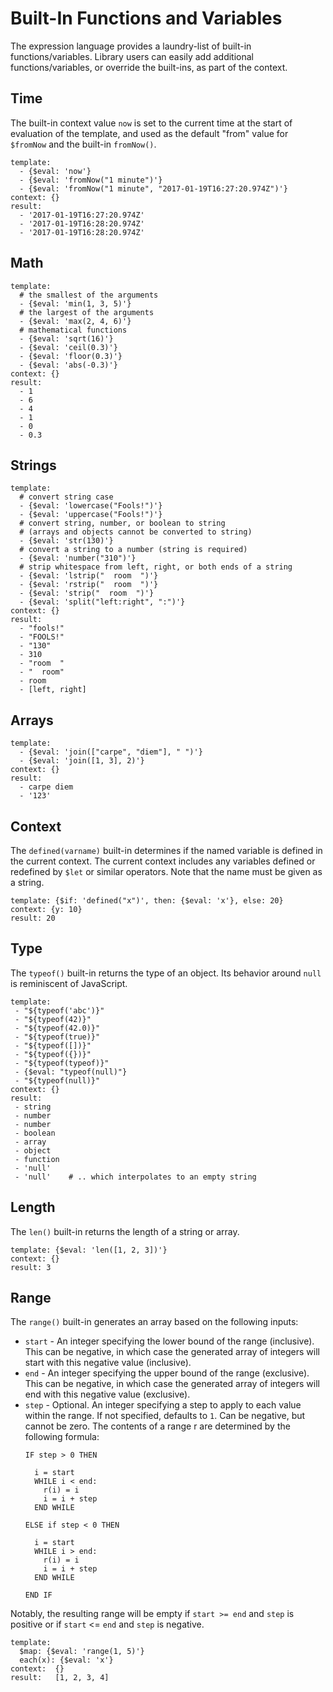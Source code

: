 # Built-In Functions and Variables

The expression language provides a laundry-list of built-in functions/variables. Library
users can easily add additional functions/variables, or override the built-ins, as part
of the context.

## Time

The built-in context value `now` is set to the current time at the start of
evaluation of the template, and used as the default "from" value for `$fromNow`
and the built-in `fromNow()`.

```yaml,json-e
template:
  - {$eval: 'now'}
  - {$eval: 'fromNow("1 minute")'}
  - {$eval: 'fromNow("1 minute", "2017-01-19T16:27:20.974Z")'}
context: {}
result:
  - '2017-01-19T16:27:20.974Z'
  - '2017-01-19T16:28:20.974Z'
  - '2017-01-19T16:28:20.974Z'
```

## Math

```yaml,json-e
template:
  # the smallest of the arguments
  - {$eval: 'min(1, 3, 5)'}
  # the largest of the arguments
  - {$eval: 'max(2, 4, 6)'}
  # mathematical functions
  - {$eval: 'sqrt(16)'}
  - {$eval: 'ceil(0.3)'}
  - {$eval: 'floor(0.3)'}
  - {$eval: 'abs(-0.3)'}
context: {}
result:
  - 1
  - 6
  - 4
  - 1
  - 0
  - 0.3
```

## Strings

```yaml,json-e
template:
  # convert string case
  - {$eval: 'lowercase("Fools!")'}
  - {$eval: 'uppercase("Fools!")'}
  # convert string, number, or boolean to string
  # (arrays and objects cannot be converted to string)
  - {$eval: 'str(130)'}
  # convert a string to a number (string is required)
  - {$eval: 'number("310")'}
  # strip whitespace from left, right, or both ends of a string
  - {$eval: 'lstrip("  room  ")'}
  - {$eval: 'rstrip("  room  ")'}
  - {$eval: 'strip("  room  ")'}
  - {$eval: 'split("left:right", ":")'}
context: {}
result:
  - "fools!"
  - "FOOLS!"
  - "130"
  - 310
  - "room  "
  - "  room"
  - room
  - [left, right]
```

## Arrays

```yaml,json-e
template:
  - {$eval: 'join(["carpe", "diem"], " ")'}
  - {$eval: 'join([1, 3], 2)'}
context: {}
result:
  - carpe diem
  - '123'
```

## Context

The `defined(varname)` built-in determines if the named variable is defined in the current context.
The current context includes any variables defined or redefined by `$let` or similar operators.
Note that the name must be given as a string.

```yaml,json-e
template: {$if: 'defined("x")', then: {$eval: 'x'}, else: 20}
context: {y: 10}
result: 20
```

## Type

The `typeof()` built-in returns the type of an object. Its behavior around
`null` is reminiscent of JavaScript.

```yaml,json-e
template:
 - "${typeof('abc')}"
 - "${typeof(42)}"
 - "${typeof(42.0)}"
 - "${typeof(true)}"
 - "${typeof([])}"
 - "${typeof({})}"
 - "${typeof(typeof)}"
 - {$eval: "typeof(null)"}
 - "${typeof(null)}"
context: {}
result:
 - string
 - number
 - number
 - boolean
 - array
 - object
 - function
 - 'null'
 - 'null'    # .. which interpolates to an empty string
```

## Length

The `len()` built-in returns the length of a string or array.

```yaml,json-e
template: {$eval: 'len([1, 2, 3])'}
context: {}
result: 3
```

## Range

The `range()` built-in generates an array based on the following inputs:
* `start` - An integer specifying the lower bound of the range (inclusive).
  This can be negative, in which case the generated array of integers will
  start with this negative value (inclusive).
* `end` - An integer specifying the upper bound of the range (exclusive). This
  can be negative, in which case the generated array of integers will end with
  this negative value (exclusive).
* `step` - Optional. An integer specifying a step to apply to each value within
  the range. If not specified, defaults to `1`. Can be negative, but cannot be
  zero. The contents of a range r are determined by the following formula:
  ```
  IF step > 0 THEN

    i = start
    WHILE i < end:
      r(i) = i
      i = i + step
    END WHILE

  ELSE if step < 0 THEN

    i = start
    WHILE i > end:
      r(i) = i
      i = i + step
    END WHILE

  END IF
  ```

Notably, the resulting range will be empty if `start >= end` and `step` is
positive or if `start` <= `end` and `step` is negative.

```yaml,json-e
template:
  $map: {$eval: 'range(1, 5)'}
  each(x): {$eval: 'x'}
context:  {}
result:   [1, 2, 3, 4]
```
